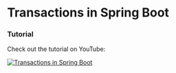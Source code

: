# Transactions in Spring Boot
### Tutorial

Check out the tutorial on YouTube:

[![Transactions in Spring Boot](https://img.youtube.com/vi/qhz27TZYsYI/0.jpg)](https://www.youtube.com/watch?v=qhz27TZYsYI)
